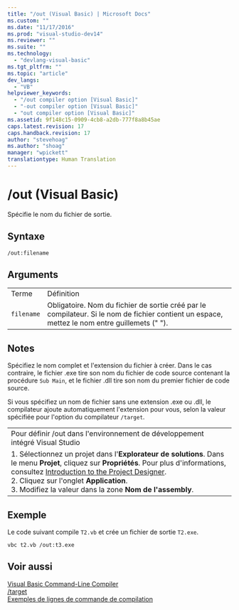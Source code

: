 ```yaml
---
title: "/out (Visual Basic) | Microsoft Docs"
ms.custom: ""
ms.date: "11/17/2016"
ms.prod: "visual-studio-dev14"
ms.reviewer: ""
ms.suite: ""
ms.technology: 
  - "devlang-visual-basic"
ms.tgt_pltfrm: ""
ms.topic: "article"
dev_langs: 
  - "VB"
helpviewer_keywords: 
  - "/out compiler option [Visual Basic]"
  - "-out compiler option [Visual Basic]"
  - "out compiler option [Visual Basic]"
ms.assetid: 9f148c15-0909-4cb8-a2db-777f8a8b45ae
caps.latest.revision: 17
caps.handback.revision: 17
author: "stevehoag"
ms.author: "shoag"
manager: "wpickett"
translationtype: Human Translation
---
```

# /out (Visual Basic)
Spécifie le nom du fichier de sortie.  
  
## Syntaxe  
  
```  
/out:filename  
```  
  
## Arguments  
  
|||  
|-|-|  
|Terme|Définition|  
|`filename`|Obligatoire.  Nom du fichier de sortie créé par le compilateur.  Si le nom de fichier contient un espace, mettez le nom entre guillemets \(" "\).|  
  
## Notes  
 Spécifiez le nom complet et l'extension du fichier à créer.  Dans le cas contraire, le fichier .exe tire son nom du fichier de code source contenant la procédure `Sub Main`, et le fichier .dll tire son nom du premier fichier de code source.  
  
 Si vous spécifiez un nom de fichier sans une extension .exe ou .dll, le compilateur ajoute automatiquement l'extension pour vous, selon la valeur spécifiée pour l'option du compilateur `/target`.  
  
||  
|-|  
|Pour définir \/out dans l'environnement de développement intégré Visual Studio|  
|1.  Sélectionnez un projet dans l'**Explorateur de solutions**.  Dans le menu **Projet**, cliquez sur **Propriétés**.  Pour plus d'informations, consultez [Introduction to the Project Designer](http://msdn.microsoft.com/fr-fr/898dd854-c98d-430c-ba1b-a913ce3c73d7).<br />2.  Cliquez sur l'onglet **Application**.<br />3.  Modifiez la valeur dans la zone **Nom de l'assembly**.|  
  
## Exemple  
 Le code suivant compile `T2.vb` et crée un fichier de sortie `T2.exe`.  
  
```  
vbc t2.vb /out:t3.exe  
```  
  
## Voir aussi  
 [Visual Basic Command\-Line Compiler](../../../visual-basic/reference/command-line-compiler/index.md)   
 [\/target](../../../visual-basic/reference/command-line-compiler/target.md)   
 [Exemples de lignes de commande de compilation](../../../visual-basic/reference/command-line-compiler/sample-compilation-command-lines.md)
